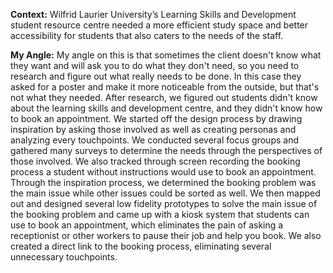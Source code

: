**Context:**
Wilfrid Laurier University’s Learning Skills and Development student resource centre needed a more efficient study space and better accessibility for students that also caters to the needs of the staff. 
  
**My Angle:**
My angle on this is that sometimes the client doesn't know what they want and will ask you to do what they don't need, so you need to research and figure out what really needs to be done. In this case they asked for a poster and make it more noticeable from the outside, but that's not what they needed. After research, we figured out students didn't know about the learning skills and development centre, and they didn't know how to book an appointment. We started off the design process by drawing inspiration by asking those involved as well as creating personas and analyzing every touchpoints. We conducted several focus groups and gathered many surveys to determine the needs through the perspectives of those involved. We also tracked through screen recording the booking process a student without instructions would use to book an appointment. Through the inspiration process, we determined the booking problem was the main issue while other issues could be sorted as well. We then mapped out and designed several low fidelity prototypes to solve the main issue of the booking problem and came up with a kiosk system that students can use to book an appointment, which eliminates the pain of asking a receptionist or other workers to pause their job and help you book. We also created a direct link to the booking process, eliminating several unnecessary touchpoints.